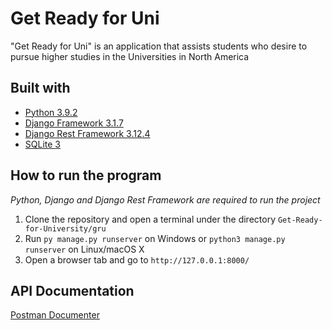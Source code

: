 # Get Ready for Uni
"Get Ready for Uni" is an application that assists students who desire to pursue higher studies in the Universities in North America

## Built with
- [Python 3.9.2](https://www.python.org/)
- [Django Framework 3.1.7](https://www.djangoproject.com/)
- [Django Rest Framework 3.12.4](https://www.django-rest-framework.org/)
- [SQLite 3](https://www.sqlite.org/index.html)
## How to run the program
*Python, Django and Django Rest Framework are required to run the project*
1. Clone the repository and open a terminal under the directory `Get-Ready-for-University/gru`
2. Run `py manage.py runserver` on Windows or `python3 manage.py runserver` on Linux/macOS X
3. Open a browser tab and go to `http://127.0.0.1:8000/`

## API Documentation
[Postman Documenter](https://documenter.getpostman.com/view/14904284/TzJpizm5)
 

